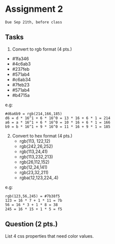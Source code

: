 # Assignment 2
`Due Sep 21th, before class`

## Tasks
1. Convert to rgb format (4 pts.)
 - #1fa346
 - #4c6ab3
 - #237feb
 - #571ab4
 - #c6ab34
 - #7feb23
 - #571ab4
 - #b4715a

e.g: 
```
#d6a6b9 = rgb(214,166,185) 
d6 = d * 16^1 + 6 * 16^0 = 13 * 16 + 6 * 1 = 214
a6 = a * 16^1 + 6 * 16^0 = 10 * 16 + 6 * 1 = 166
b9 = b * 16^1 + 9 * 16^0 = 11 * 16 + 9 * 1 = 185
```
 
2. Convert to hex format (4 pts.)
    - rgb(113, 122,12)
    - rgb(242,26,252)
    - rgb(113,24,41)
    - rgb(113,232,213)
    - rgb(26,112,152)
    - rgb(12,24,141)
    - rgb(23,32,211)
    - rgba(12,123,224,.4)


e.g:
```
rgb(123,56,245) = #7b38f5 
123 = 16 * 7 + 1 * 11 = 7b 
56 = 16 * 3 + 1 * 8 = 38 
245 = 16 * 15 + 1 * 5 = f5
```

## Question (2 pts.)
List 4 css properties that need color values.




